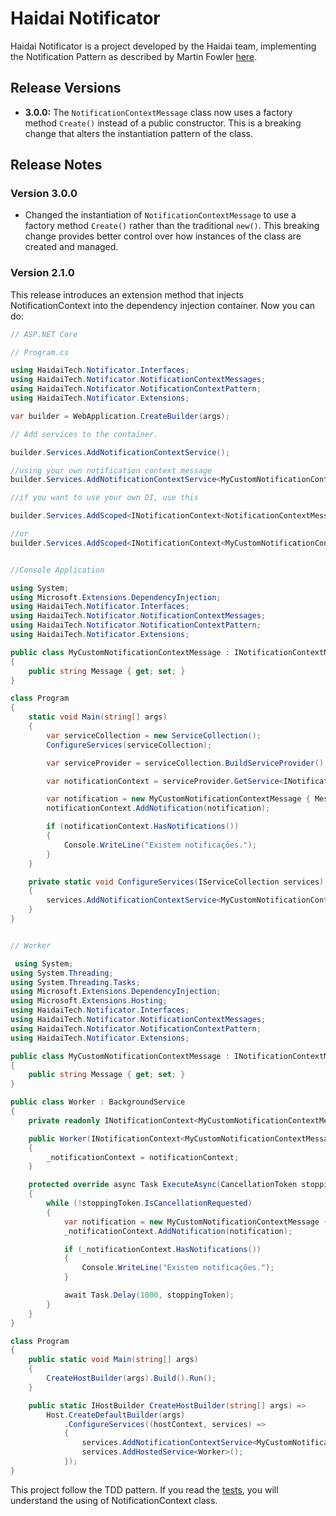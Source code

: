 # Haidai Notificator

Haidai Notificator is a project developed by the Haidai team, implementing the Notification Pattern as described by Martin Fowler [here](https://www.martinfowler.com/eaaDev/Notification.html).

## Release Versions

- **3.0.0:** The `NotificationContextMessage` class now uses a factory method `Create()` instead of a public constructor. This is a breaking change that alters the instantiation pattern of the class.

## Release Notes

### Version 3.0.0

- Changed the instantiation of `NotificationContextMessage` to use a factory method `Create()` rather than the traditional `new()`. This breaking change provides better control over how instances of the class are created and managed.

### Version 2.1.0

This release introduces an extension method that injects NotificationContext into the dependency injection container. Now you can do:

```csharp
// ASP.NET Core 

// Program.cs

using HaidaiTech.Notificator.Interfaces;
using HaidaiTech.Notificator.NotificationContextMessages;
using HaidaiTech.Notificator.NotificationContextPattern;
using HaidaiTech.Notificator.Extensions;

var builder = WebApplication.CreateBuilder(args);

// Add services to the container.

builder.Services.AddNotificationContextService();

//using your own notification context message
builder.Services.AddNotificationContextService<MyCustomNotificationContextMessage>();

//if you want to use your own DI, use this

builder.Services.AddScoped<INotificationContext<NotificationContextMessage>, NotificationContext<NotificationContextMessage>>();

//or 
builder.Services.AddScoped<INotificationContext<MyCustomNotificationContextMessage>, NotificationContext<MyCustomNotificationContextMessage>>();

```

```csharp

//Console Application

using System;
using Microsoft.Extensions.DependencyInjection;
using HaidaiTech.Notificator.Interfaces;
using HaidaiTech.Notificator.NotificationContextMessages;
using HaidaiTech.Notificator.NotificationContextPattern;
using HaidaiTech.Notificator.Extensions;

public class MyCustomNotificationContextMessage : INotificationContextMessage
{
    public string Message { get; set; }
}

class Program
{
    static void Main(string[] args)
    {
        var serviceCollection = new ServiceCollection();
        ConfigureServices(serviceCollection);

        var serviceProvider = serviceCollection.BuildServiceProvider();

        var notificationContext = serviceProvider.GetService<INotificationContext<MyCustomNotificationContextMessage>>();

        var notification = new MyCustomNotificationContextMessage { Message = "Nova notificação" };
        notificationContext.AddNotification(notification);

        if (notificationContext.HasNotifications())
        {
            Console.WriteLine("Existem notificações.");
        }
    }

    private static void ConfigureServices(IServiceCollection services)
    {
        services.AddNotificationContextService<MyCustomNotificationContextMessage>();
    }
}
```

```csharp

// Worker

 using System;
using System.Threading;
using System.Threading.Tasks;
using Microsoft.Extensions.DependencyInjection;
using Microsoft.Extensions.Hosting;
using HaidaiTech.Notificator.Interfaces;
using HaidaiTech.Notificator.NotificationContextMessages;
using HaidaiTech.Notificator.NotificationContextPattern;
using HaidaiTech.Notificator.Extensions;

public class MyCustomNotificationContextMessage : INotificationContextMessage
{
    public string Message { get; set; }
}

public class Worker : BackgroundService
{
    private readonly INotificationContext<MyCustomNotificationContextMessage> _notificationContext;

    public Worker(INotificationContext<MyCustomNotificationContextMessage> notificationContext)
    {
        _notificationContext = notificationContext;
    }

    protected override async Task ExecuteAsync(CancellationToken stoppingToken)
    {
        while (!stoppingToken.IsCancellationRequested)
        {
            var notification = new MyCustomNotificationContextMessage { Message = "Nova notificação" };
            _notificationContext.AddNotification(notification);

            if (_notificationContext.HasNotifications())
            {
                Console.WriteLine("Existem notificações.");
            }

            await Task.Delay(1000, stoppingToken);
        }
    }
}

class Program
{
    public static void Main(string[] args)
    {
        CreateHostBuilder(args).Build().Run();
    }

    public static IHostBuilder CreateHostBuilder(string[] args) =>
        Host.CreateDefaultBuilder(args)
            .ConfigureServices((hostContext, services) =>
            {
                services.AddNotificationContextService<MyCustomNotificationContextMessage>();
                services.AddHostedService<Worker>();
            });
}
```

This project follow the TDD pattern. If you read the [tests](https://github.com/Haidai-Tech/HaidaiTech.Notificator/tree/main/tests), you will understand the using of NotificationContext class.
